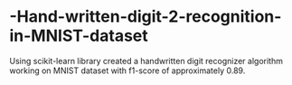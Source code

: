 # -Hand-written-digit-2-recognition-in-MNIST-dataset
Using scikit-learn library created a handwritten digit recognizer algorithm working on MNIST dataset with f1-score of approximately 0.89.
